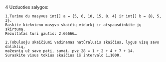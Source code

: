 4 Uzduoties salygos:

    1.Turime du masyvus int[] a = {5, 6, 10, 15, 8, 4} ir int[] b = {8, 5, 3}.
    Raskite kiekvieno masyvo skaičių vidurkį ir atspausdinkite jų skirtumą.
    Rezultatas turi gautis: 2.66666…

    2.Tobuluoju skaičiumi vadinamas natūralusis skaičius, lygus visų savo daliklių,
    mažesnių už save patį, sumai. pvz 28 = 1 + 2 + 4 + 7 + 14.
    Suraskite visus tokius skaičius iš intervalo 1…1000.
